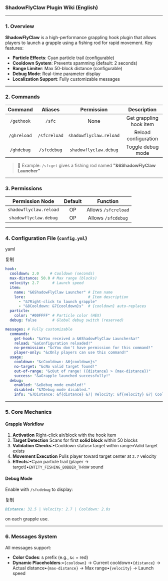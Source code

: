 ### ShadowFlyClaw Plugin Wiki (English)

------

### 1. Overview

**ShadowFlyClaw** is a high-performance grappling hook plugin that allows players to launch a grapple using a fishing rod for rapid movement. Key features:

- **Particle Effects**: Cyan particle trail (configurable)
- **Cooldown System**: Prevents spamming (default: 2 seconds)
- **Range Limiter**: Max 50-block distance (configurable)
- **Debug Mode**: Real-time parameter display
- **Localization Support**: Fully customizable messages

------

### 2. Commands

|   Command   |   Aliases    |       Permission       |       Description       |
| :---------: | :----------: | :--------------------: | :---------------------: |
| `/gethook`  |    `/sfc`    |          None          | Get grappling hook item |
| `/ghreload` | `/sfcreload` | `shadowflyclaw.reload` |  Reload configuration   |
| `/ghdebug`  | `/sfcdebug`  | `shadowflyclaw.debug`  |    Toggle debug mode    |

> 📌 Example: `/sfcget` gives a fishing rod named **"&6ShadowFlyClaw Launcher"**

------

### 3. Permissions

|    Permission Node     | Default |      Function       |
| :--------------------: | :-----: | :-----------------: |
| `shadowflyclaw.reload` |   OP    | Allows `/sfcreload` |
| `shadowflyclaw.debug`  |   OP    | Allows `/sfcdebug`  |

------

### 4. Configuration File (`config.yml`)

yaml

复制

```yaml
hook:
  cooldown: 2.0     # Cooldown (seconds)
  max-distance: 50.0 # Max range (blocks)
  velocity: 2.7      # Launch speed
  item:
    name: "&6ShadowFlyClaw Launcher" # Item name
    lore:                            # Item description
      - "&7Right-click to launch grapple"
      - "&8Cooldown: &7{cooldown}s"  # {cooldown} auto-replaces
  particle:
    color: "#00FFFF" # Particle color (HEX)
  debug: false       # Global debug switch (reserved)

messages: # Fully customizable
  commands:
    get-hook: "&aYou received a &6ShadowFlyClaw Launcher&a!"
    reload: "&aConfiguration reloaded!"
    no-permission: "&cYou don't have permission for this command!"
    player-only: "&cOnly players can use this command!"
  usage:
    cooldown: "&cCooldown: &6{cooldown}s"
    no-target: "&cNo valid target found!"
    out-of-range: "&cOut of range! ({distance} > {max-distance})"
    success: "&aGrapple launched successfully!"
  debug:
    enabled: "&eDebug mode enabled!"
    disabled: "&7Debug mode disabled."
    info: "&7Distance: &f{distance} &7| Velocity: &f{velocity} &7| Cooldown: &f{cooldown}s"
```

------

### 5. Core Mechanics

#### **Grapple Workflow**

1. **Activation**
   Right-click air/block with the hook item
2. **Target Detection**
   Scans for first ​**solid block**​ within 50 blocks
3. **Validation Checks**:•Cooldown status•Target within range•Valid target exists
4. **Movement Execution**
   Pulls player toward target center at `2.7` velocity
5. **Effects**:•Cyan particle trail (player → target)•`ENTITY_FISHING_BOBBER_THROW` sound

#### **Debug Mode**

Enable with `/sfcdebug` to display:

复制

```markdown
Distance: 32.5 | Velocity: 2.7 | Cooldown: 2.0s
```

on each grapple use.

------

### 6. Messages System

All messages support:

- **Color Codes**: `&` prefix (e.g., `&c` = red)
- **Dynamic Placeholders**:•`{cooldown}` → Current cooldown•`{distance}` → Actual distance•`{max-distance}` → Max range•`{velocity}` → Launch speed

